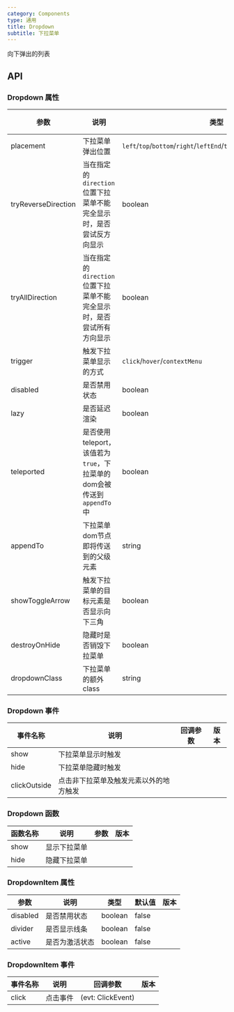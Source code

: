 ```yaml
---
category: Components
type: 通用
title: Dropdown
subtitle: 下拉菜单
---
```


向下弹出的列表

## API

### Dropdown 属性

| 参数                      | 说明                                                                | 类型                                                                              | 默认值       | 版本  |
|-------------------------|-------------------------------------------------------------------|---------------------------------------------------------------------------------|-----------|-----|
| placement               | 下拉菜单弹出位置                                                          | `left`/`top`/`bottom`/`right`/`leftEnd`/`topEnd`/`bottomEnd`/`rightEnd`         | bottom    |     |
| tryReverseDirection     | 当在指定的`direction`位置下拉菜单不能完全显示时，是否尝试反方向显示                           | boolean                                                                         | true      |     |
| tryAllDirection     | 当在指定的`direction`位置下拉菜单不能完全显示时，是否尝试所有方向显示                          | boolean                                                                         | true      |     |
| trigger                | 触发下拉菜单显示的方式                                                       | `click`/`hover`/`contextMenu`                                                   | hover     |     |
| disabled                | 是否禁用状态                                                            | boolean                                                                         | false     |     |
| lazy                | 是否延迟渲染                                                            | boolean                                                                         | true      |     |
| teleported                | 是否使用 teleport，该值若为`true`，下拉菜单的dom会被传送到`appendTo`中                 | boolean                                                                         | true      |     |
| appendTo                | 下拉菜单dom节点即将传送到的父级元素                                               | string                                                                          | body      |     |
| showToggleArrow           | 触发下拉菜单的目标元素是否显示向下三角                                               | boolean                                                                         | true      |     |
| destroyOnHide           | 隐藏时是否销毁下拉菜单                                                       | boolean                                                                         | false     |     |
| dropdownClass           | 下拉菜单的额外class                                                      | string                                                                          |           |


### Dropdown 事件

| 事件名称         | 说明                  | 回调参数 | 版本    |
|--------------|---------------------|------|-------|
| show         | 下拉菜单显示时触发           |      |       |
| hide         | 下拉菜单隐藏时触发           |      |
| clickOutside | 点击非下拉菜单及触发元素以外的地方触发 |      |       | 


### Dropdown 函数

| 函数名称 | 说明         | 参数                    | 版本          |
|------|------------|----------------------------|-------------|
| show | 显示下拉菜单  |                              |         |
| hide | 隐藏下拉菜单  |                        |         |


### DropdownItem 属性

| 参数                | 说明                   | 类型                  | 默认值    | 版本  |
|-----------------|----------------------|----------------------|--------|-----|
| disabled           | 是否禁用状态                 | boolean                 | false  |     |
| divider            | 是否显示线条            | boolean                       | false  |     |
| active            | 是否为激活状态               | boolean           | false  |     |

### DropdownItem 事件

| 事件名称         | 说明                  | 回调参数              | 版本    |
|--------------|---------------------|-------------------|-------|
| click        | 点击事件                | (evt: ClickEvent) |       |
